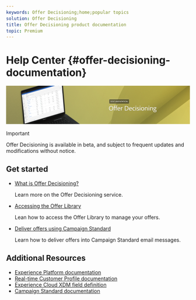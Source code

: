 ```yaml
---
keywords: Offer Decisioning;home;popular topics
solution: Offer Decisioning
title: Offer Decisioning product documentation
topic: Premium
---
```


# Help Center {#offer-decisioning-documentation}

![](assets/do-not-localize/banneroffers.png) 

>[!IMPORTANT]
>
>Offer Decisioning is available in beta, and subject to frequent updates and modifications without notice.

## Get started

* [What is Offer Decisioning?](start/using/about-offer-decisioning.md)

  Learn more on the Offer Decisioning service.

* [Accessing the Offer Library](offer-library/using/accessing-the-offer-library.md)

  Lean how to access the Offer Library to manage your offers.

* [Deliver offers using Campaign Standard](campaign-standard/using/overview.md)

  Learn how to deliver offers into Campaign Standard email messages.</em>

## Additional Resources

* [Experience Platform documentation](https://www.adobe.com/experience-platform/documentation-and-developer-resources.html)
* [Real-time Customer Profile documentation](https://docs.adobe.com/content/help/en/experience-platform/profile/home.html)
* [Experience Cloud XDM field definition](https://docs.adobe.com/content/help/en/experience-platform/xdm/home.html)
* [Campaign Standard documentation](https://docs.adobe.com/content/help/en/campaign-standard/using/campaign-standard-home.html)
